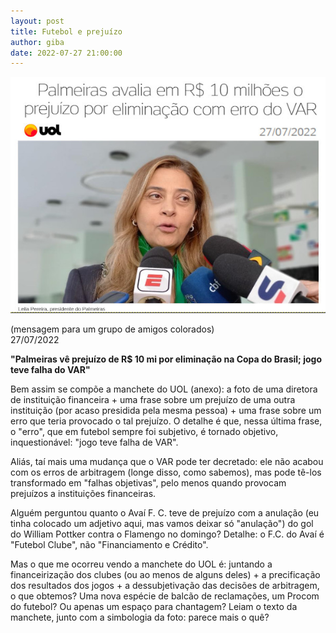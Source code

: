 ```yaml
---
layout: post
title: Futebol e prejuízo
author: giba
date: 2022-07-27 21:00:00
---
```

![](/uploads/palmeiras.jpg)

(mensagem para um grupo de amigos colorados)\
27/07/2022

**"Palmeiras vê prejuízo de R$ 10 mi por eliminação na Copa do Brasil; jogo teve falha do VAR"**

Bem assim se compõe a manchete do UOL (anexo): a foto de uma diretora de instituição financeira + uma frase sobre um prejuízo de uma outra instituição (por acaso presidida pela mesma pessoa) + uma frase sobre um erro que teria provocado o tal prejuízo. O detalhe é que, nessa última frase, o "erro", que em futebol sempre foi subjetivo, é tornado objetivo, inquestionável: "jogo teve falha de VAR".

Aliás, taí mais uma mudança que o VAR pode ter decretado: ele não acabou com os erros de arbitragem (longe disso, como sabemos), mas pode tê-los transformado em "falhas objetivas", pelo menos quando provocam prejuízos a instituições financeiras.

Alguém perguntou quanto o Avaí F. C. teve de prejuízo com a anulação (eu tinha colocado um adjetivo aqui, mas vamos deixar só "anulação") do gol do William Pottker contra o Flamengo no domingo? Detalhe: o F.C. do Avaí é "Futebol Clube", não "Financiamento e Crédito".

Mas o que me ocorreu vendo a manchete do UOL é: juntando a financeirização dos clubes (ou ao menos de alguns deles) + a precificação dos resultados dos jogos + a dessubjetivação das decisões de arbitragem, o que obtemos? Uma nova espécie de balcão de reclamações, um Procom do futebol? Ou apenas um espaço para chantagem? Leiam o texto da manchete, junto com a simbologia da foto: parece mais o quê?
